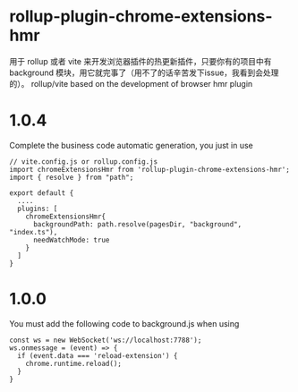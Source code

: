 # rollup-plugin-chrome-extensions-hmr
用于 rollup 或者 vite 来开发浏览器插件的热更新插件，只要你有的项目中有 background 模块，用它就完事了（用不了的话辛苦发下issue，我看到会处理的）。
rollup/vite based on the development of browser hmr plugin

# 1.0.4
Complete the business code automatic generation, you just in use

```
// vite.config.js or rollup.config.js
import chromeExtensionsHmr from 'rollup-plugin-chrome-extensions-hmr';
import { resolve } from "path";

export default {
  ....
  plugins: [
    chromeExtensionsHmr{
      backgroundPath: path.resolve(pagesDir, "background", "index.ts"),
      needWatchMode: true
    }
  ]
}
```


# 1.0.0
You must add the following code to background.js when using

```
const ws = new WebSocket('ws://localhost:7788');
ws.onmessage = (event) => {
  if (event.data === 'reload-extension') {
    chrome.runtime.reload();
  }
}
```
